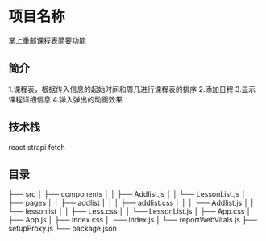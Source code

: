 # 项目名称
掌上重邮课程表简要功能

## 简介
1.课程表，根据传入信息的起始时间和周几进行课程表的排序
2.添加日程
3.显示课程详细信息
4.弹入弹出的动画效果

## 技术栈
react
strapi
fetch

## 目录
├── src
│   ├── components
│   │   ├── Addlist.js
│   │   └── LessonList.js
│   ├── pages
│   │   ├── addlist
│   │   │   ├── addlist.css
│   │   │   └── Addlist.js
│   │   └── lessonlist
│   │       ├── Less.css
│   │       └── LessonList.js
│   ├── App.css
│   ├── App.js
│   ├── index.css
│   ├── index.js
│   └── reportWebVitals.js
├── setupProxy.js
└── package.json


